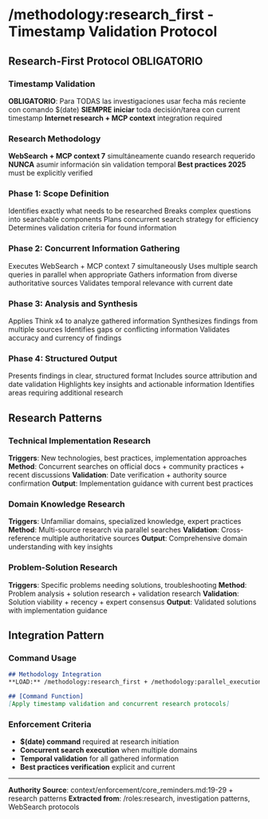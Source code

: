 # /methodology:research_first - Timestamp Validation Protocol

## Research-First Protocol OBLIGATORIO

### Timestamp Validation
**OBLIGATORIO**: Para TODAS las investigaciones usar fecha más reciente con comando $(date)
**SIEMPRE iniciar** toda decisión/tarea con current timestamp
**Internet research + MCP context** integration required

### Research Methodology
**WebSearch + MCP context 7** simultáneamente cuando research requerido
**NUNCA** asumir información sin validation temporal
**Best practices 2025** must be explicitly verified

### Phase 1: Scope Definition  
Identifies exactly what needs to be researched
Breaks complex questions into searchable components
Plans concurrent search strategy for efficiency
Determines validation criteria for found information

### Phase 2: Concurrent Information Gathering
Executes WebSearch + MCP context 7 simultaneously
Uses multiple search queries in parallel when appropriate
Gathers information from diverse authoritative sources
Validates temporal relevance with current date

### Phase 3: Analysis and Synthesis
Applies Think x4 to analyze gathered information
Synthesizes findings from multiple sources
Identifies gaps or conflicting information
Validates accuracy and currency of findings

### Phase 4: Structured Output
Presents findings in clear, structured format
Includes source attribution and date validation
Highlights key insights and actionable information
Identifies areas requiring additional research

## Research Patterns

### Technical Implementation Research
**Triggers**: New technologies, best practices, implementation approaches
**Method**: Concurrent searches on official docs + community practices + recent discussions
**Validation**: Date verification + authority source confirmation
**Output**: Implementation guidance with current best practices

### Domain Knowledge Research
**Triggers**: Unfamiliar domains, specialized knowledge, expert practices
**Method**: Multi-source research via parallel searches
**Validation**: Cross-reference multiple authoritative sources
**Output**: Comprehensive domain understanding with key insights

### Problem-Solution Research
**Triggers**: Specific problems needing solutions, troubleshooting
**Method**: Problem analysis + solution research + validation research
**Validation**: Solution viability + recency + expert consensus
**Output**: Validated solutions with implementation guidance

## Integration Pattern

### Command Usage
```markdown
## Methodology Integration
**LOAD:** /methodology:research_first + /methodology:parallel_execution

## [Command Function]
[Apply timestamp validation and concurrent research protocols]
```

### Enforcement Criteria
- **$(date) command** required at research initiation
- **Concurrent search execution** when multiple domains
- **Temporal validation** for all gathered information
- **Best practices verification** explicit and current

---
**Authority Source**: context/enforcement/core_reminders.md:19-29 + research patterns
**Extracted from**: /roles:research, investigation patterns, WebSearch protocols
